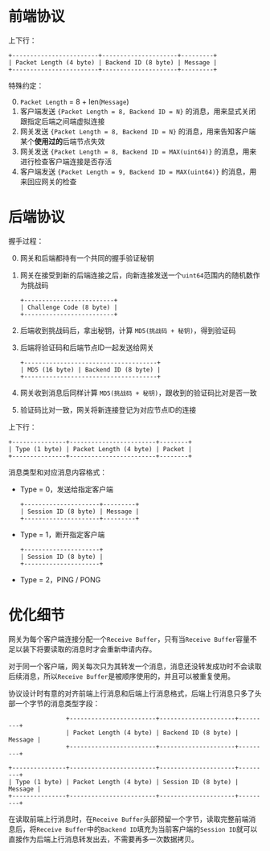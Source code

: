 
前端协议
=======

上下行：

```
+------------------------+---------------------+---------+
| Packet Length (4 byte) | Backend ID (8 byte) | Message |
+------------------------+---------------------+---------+
```

特殊约定：

0. `Packet Length` = 8 + len(`Message`)
1. 客户端发送 `{Packet Length = 8, Backend ID = N}` 的消息，用来显式关闭跟指定后端之间端虚拟连接
2. 网关发送 `{Packet Length = 8, Backend ID = N}` 的消息，用来告知客户端某个**使用过的**后端节点失效
3. 网关发送 `{Packet Length = 8, Backend ID = MAX(uint64)}` 的消息，用来进行检查客户端连接是否存活
4. 客户端发送 `{Packet Length = 9, Backend ID = MAX(uint64)}` 的消息，用来回应网关的检查


后端协议
=======

握手过程：

0. 网关和后端都持有一个共同的握手验证秘钥
1. 网关在接受到新的后端连接之后，向新连接发送一个`uint64`范围内的随机数作为挑战码

	```
	+-------------------------+
	| Challenge Code (8 byte) |
	+-------------------------+
	```

2. 后端收到挑战码后，拿出秘钥，计算 `MD5(挑战码 + 秘钥)`，得到验证码
3. 后端将验证码和后端节点ID一起发送给网关

	```
	+-------------------------------------+
	| MD5 (16 byte) | Backend ID (8 byte) |
	+-------------------------------------+
	```
	
4. 网关收到消息后同样计算 `MD5(挑战码 + 秘钥)`，跟收到的验证码比对是否一致
5. 验证码比对一致，网关将新连接登记为对应节点ID的连接

上下行：

```
+---------------+------------------------+--------+
| Type (1 byte) | Packet Length (4 byte) | Packet |
+---------------+------------------------+--------+
```

消息类型和对应消息内容格式：

+ Type = 0，发送给指定客户端

	```
	+---------------------+---------+
	| Session ID (8 byte) | Message |
	+---------------------+---------+
	```

+ Type = 1，断开指定客户端

	```
	+---------------------+
	| Session ID (8 byte) |
	+---------------------+
	```

+ Type = 2，PING / PONG

优化细节
=======

网关为每个客户端连接分配一个`Receive Buffer`，只有当`Receive Buffer`容量不足以装下将要读取的消息时才会重新申请内存。

对于同一个客户端，网关每次只为其转发一个消息，消息还没转发成功时不会读取后续消息，所以`Receive Buffer`是被顺序使用的，并且可以被重复使用。

协议设计时有意的对齐前端上行消息和后端上行消息格式，后端上行消息只多了头部一个字节的消息类型字段：

```
                +------------------------+---------------------+---------+
                | Packet Length (4 byte) | Backend ID (8 byte) | Message |
                +------------------------+---------------------+---------+

+---------------+------------------------+---------------------+---------+
| Type (1 byte) | Packet Length (4 byte) | Session ID (8 byte) | Message |
+---------------+------------------------+---------------------+---------+
```

在读取前端上行消息时，在`Receive Buffer`头部预留一个字节，读取完整前端消息后，将`Receive Buffer`中的`Backend ID`填充为当前客户端的`Session ID`就可以直接作为后端上行消息转发出去，不需要再多一次数据拷贝。
